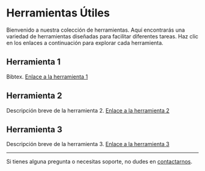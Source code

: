 # Herramientas Útiles

Bienvenido a nuestra colección de herramientas. Aquí encontrarás una variedad de herramientas diseñadas para facilitar diferentes tareas. Haz clic en los enlaces a continuación para explorar cada herramienta.

## Herramienta 1

Bibtex. [Enlace a la herramienta 1](#)

## Herramienta 2

Descripción breve de la herramienta 2. [Enlace a la herramienta 2](#)

## Herramienta 3

Descripción breve de la herramienta 3. [Enlace a la herramienta 3](#)

---

Si tienes alguna pregunta o necesitas soporte, no dudes en [contactarnos](#).
